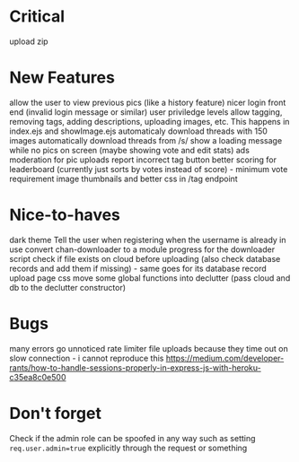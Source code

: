 # Critical
upload zip

# New Features
allow the user to view previous pics (like a history feature)
nicer login front end (invalid login message or similar)
user priviledge levels allow tagging, removing tags, adding descriptions, uploading images, etc. This happens in index.ejs and showImage.ejs
automaticaly download threads with 150 images
automatically download threads from /s/
show a loading message while no pics on screen (maybe showing vote and edit stats)
ads
moderation for pic uploads
report incorrect tag button
better scoring for leaderboard (currently just sorts by votes instead of score) - minimum vote requirement
image thumbnails and better css in /tag endpoint

# Nice-to-haves
dark theme
Tell the user when registering when the username is already in use
convert chan-downloader to a module
progress for the downloader script
check if file exists on cloud before uploading (also check database records and add them if missing) - same goes for its database record
upload page css
move some global functions into declutter (pass cloud and db to the declutter constructor)

# Bugs
many errors go unnoticed
rate limiter file uploads because they time out on slow connection - i cannot reproduce this
https://medium.com/developer-rants/how-to-handle-sessions-properly-in-express-js-with-heroku-c35ea8c0e500

# Don't forget
Check if the admin role can be spoofed in any way such as setting `req.user.admin=true` explicitly through the request or something
